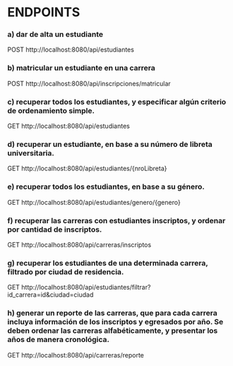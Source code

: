 <h1>ENDPOINTS</h1>

<h3>a) dar de alta un estudiante</h3>
<p>POST http://localhost:8080/api/estudiantes</p>

<h3>b) matricular un estudiante en una carrera</h3>
<p>POST http://localhost:8080/api/inscripciones/matricular</p>

<h3>c) recuperar todos los estudiantes, y especificar algún criterio de ordenamiento simple.
</h3>
<p>GET http://localhost:8080/api/estudiantes</p>

<h3>d) recuperar un estudiante, en base a su número de libreta universitaria.
</h3>
<p>GET http://localhost:8080/api/estudiantes/{nroLibreta}</p>

<h3>e) recuperar todos los estudiantes, en base a su género.</h3>
<p>GET http://localhost:8080/api/estudiantes/genero/{genero}</p>

<h3>f) recuperar las carreras con estudiantes inscriptos, y ordenar por cantidad de inscriptos.</h3>
<p>GET http://localhost:8080/api/carreras/inscriptos</p>

<h3>g) recuperar los estudiantes de una determinada carrera, filtrado por ciudad de residencia.</h3>
<p>GET http://localhost:8080/api/estudiantes/filtrar?id_carrera=id&ciudad=ciudad</p>

<h3>h) generar un reporte de las carreras, que para cada carrera incluya información de los
inscriptos y egresados por año. Se deben ordenar las carreras alfabéticamente, y
presentar los años de manera cronológica.</h3>
<p>GET http://localhost:8080/api/carreras/reporte</p>
